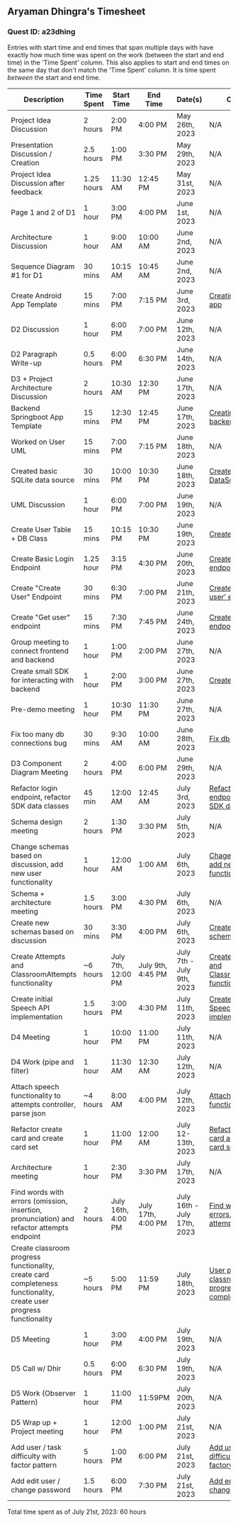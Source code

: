 ## Aryaman Dhingra's Timesheet
### Quest ID: a23dhing

Entries with start time and end times that span multiple days with have exactly how much time was spent on the work (between the start and end time) in the 'Time Spent' column. This also applies to start and end times on the same day that don't match the 'Time Spent' column. It is time spent <em>between</em> the start and end time.

| Description | Time Spent | Start Time | End Time | Date(s) | Commits |
| ----- | ----- | ----- | ----- | ----- | ----- | 
| Project Idea Discussion | 2 hours | 2:00 PM | 4:00 PM | May 26th, 2023 | N/A |
| Presentation Discussion / Creation | 2.5 hours | 1:00 PM | 3:30 PM | May 29th, 2023 | N/A |
| Project Idea Discussion after feedback | 1.25 hours | 11:30 AM | 12:45 PM | May 31st, 2023 | N/A |
| Page 1 and 2 of D1 | 1 hour | 3:00 PM | 4:00 PM | June 1st, 2023 | N/A |
| Architecture Discussion | 1 hour | 9:00 AM | 10:00 AM | June 2nd, 2023 | N/A |
| Sequence Diagram #1 for D1 | 30 mins | 10:15 AM | 10:45 AM | June 2nd, 2023 | N/A |
| Create Android App Template | 15 mins | 7:00 PM | 7:15 PM | June 3rd, 2023 | [Creating template app](https://github.com/ad-world/clarity/commit/588dff3410809337c95ed25f946832247fde76ff) |
| D2 Discussion | 1 hour | 6:00 PM | 7:00 PM | June 12th, 2023 | N/A |
| D2 Paragraph Write-up| 0.5 hours | 6:00 PM | 6:30 PM | June 14th, 2023 | N/A |
| D3 + Project Architecture Discussion | 2 hours | 10:30 AM | 12:30 PM | June 17th, 2023| N/A |
| Backend Springboot App Template | 15 mins | 12:30 PM | 12:45 PM | June 17th, 2023 | [Creating template backend](https://github.com/ad-world/clarity/commit/9201e7c11e4b8752e8ecf1d60b8c044f829c8827) |
| Worked on User UML | 15 mins | 7:00 PM | 7:15 PM | June 18th, 2023 | N/A |
| Created basic SQLite data source | 30 mins | 10:00 PM | 10:30 PM | June 18th, 2023 | [Create basic DataSource](https://github.com/ad-world/clarity/commit/b32ff5b8b618aa7c61e52f258264f28f991d725d) |
| UML Discussion | 1 hour | 6:00 PM | 7:00 PM | June 19th, 2023 | N/A |
| Create User Table + DB Class | 15 mins | 10:15 PM | 10:30 PM | June 19th, 2023 | [Create user table](https://github.com/ad-world/clarity/commit/3ad46f078f1c229123933878c471925f4951dc8b) |
| Create Basic Login Endpoint | 1.25 hour | 3:15 PM | 4:30 PM | June 20th, 2023 | [Create login endpoint](https://github.com/ad-world/clarity/commit/2548879ec41c2e8e383a42c4e5e8433b18c7daeb) |
| Create "Create User" Endpoint | 30 mins | 6:30 PM | 7:00 PM | June 21th, 2023 | [Create 'create user' endpoint](https://github.com/ad-world/clarity/commit/38c848e28e76880799acfcf554c91bd085072214) | 
| Create "Get user" endpoint | 15 mins | 7:30 PM | 7:45 PM | June 24th, 2023 | [Create 'get user' endpoint](https://github.com/ad-world/clarity/commit/9fed2accbb8af046971f8195e8d75c7c862d6089) |
| Group meeting to connect frontend and backend | 1 hour | 1:00 PM | 2:00 PM | June 27th, 2023 | N/A |
| Create small SDK for interacting with backend | 1 hour | 2:00 PM | 3:00 PM | June 27th, 2023 | [Create SDK](https://github.com/ad-world/clarity/pull/9) |
| Pre-demo meeting | 1 hour | 10:30 PM | 11:30 PM | June 27th, 2023 | N/A |
| Fix too many db connections bug | 30 mins | 9:30 AM | 10:00 AM| June 28th, 2023 | [Fix db conn](https://github.com/ad-world/clarity/pull/22/commits/52f50331477ab12e761035f55b686d1bf5f8067a) | 
| D3 Component Diagram Meeting | 2 hours | 4:00 PM | 6:00 PM | June 29th, 2023 | N/A |
| Refactor login endpoint, refactor SDK data classes | 45 min | 12:00 AM | 12:45 AM | July 3rd, 2023 | [Refactor login endpoint, refactor SDK data classses](https://github.com/ad-world/clarity/commit/6ef3563eebc4fb7043ec19a049ea85dd3d87f37e) |
| Schema design meeting | 2 hours | 1:30 PM | 3:30 PM | July 5th, 2023 | N/A |
| Change schemas based on discussion, add new user functionality | 1 hour | 12:00 AM | 1:00 AM | July 6th, 2023 | [Chage schemas, add new user functionality](https://github.com/ad-world/clarity/commit/fc3cbb8ca4a2553c3f4f9becf103858283503310) |
| Schema + architecture meeting | 1.5 hours | 3:00 PM | 4:30 PM | July 6th, 2023 | N/A |
| Create new schemas based on discussion | 30 mins | 3:30 PM | 4:00 PM | July 6th, 2023 | [Create new schemas](https://github.com/ad-world/clarity/commit/2093c00e7e9e2f2587ae1187c3ddec20eb0cba17) |
| Create Attempts and ClassroomAttempts functionality | ~6 hours | July 7th, 12:00 PM | July 9th, 4:45 PM | July 7th - July 9th, 2023| [Create Attempts and ClassroomAttempts functionality](https://github.com/ad-world/clarity/commit/e8291f5bdcb77be1d3cf642411da9eb08f6bac8d) |
| Create initial Speech API implementation | 1.5 hours | 3:00 PM | 4:30 PM | July 11th, 2023 | [Create initial Speech API implementation](https://github.com/ad-world/clarity/commit/aa5122b14f7c84c56985414cbc3005d3d8e2bae7) |
| D4 Meeting | 1 hour | 10:00 PM | 11:00 PM | July 11th, 2023 | N/A |
| D4 Work (pipe and filter) | 1 hour | 11:30 AM | 12:30 AM | July 12th, 2023 | N/A |
| Attach speech functionality to attempts controller, parse json | ~4 hours | 8:00 AM | 4:00 PM | July 12th, 2023 | [Attach speech functionality, json](https://github.com/ad-world/clarity/commit/d7d688d9ab07e0d8f312a5709f622981ef3b145a) |
| Refactor create card and create card set | 1 hour | 11:00 PM | 12:00 AM | July 12-13th, 2023 | [Refactor create card and create card set](https://github.com/ad-world/clarity/commit/64cbbae91372c0faab580681b93122dbf485675c) |
| Architecture meeting | 1 hour | 2:30 PM | 3:30 PM | July 17th, 2023 | N/A |
| Find words with errors (omission, insertion, pronunciation) and refactor attempts endpoint | 2 hours | July 16th, 4:00 PM | July 17th, 4:00 PM | July 16th - July 17th, 2023 | [Find words w/ errors, refactor attemps](https://github.com/ad-world/clarity/commit/90a8089b212eebbd385544cd1c5b7e880099efec) |
| Create classroom progress functionality, create card completeness functionality, create user progress functionality | ~5 hours | 5:00 PM | 11:59 PM | July 18th, 2023 | [User progress, classroom progress, card completeness](https://github.com/ad-world/clarity/commit/83b1531e9d42324fdfd2fc8115c71e2ad1b66e72) |
| D5 Meeting | 1 hour | 3:00 PM | 4:00 PM | July 19th, 2023 | N/A |
| D5 Call w/ Dhir | 0.5 hours | 6:00 PM | 6:30 PM | July 19th, 2023 | N/A |
| D5 Work (Observer Pattern) | 1 hour | 11:00 PM | 11:59PM | July 20th, 2023 | N/A |
| D5 Wrap up + Project meeting | 1 hour | 12:00 PM | 1:00 PM | July 21st, 2023 | N/A |
| Add user / task difficulty with factor pattern | 5 hours | 1:00 PM | 6:00 PM | July 21st, 2023 | [Add user / task difficulty with factory pattern](https://github.com/ad-world/clarity/commit/b8b894c335de8671212e63ca14e725c2b49577ee) |
| Add edit user / change password | 1.5 hours | 6:00 PM | 7:30 PM | July 21st, 2023 | [Add edit user / change password](https://github.com/ad-world/clarity/commit/bdef8618effaab8e6e1e9a4f9fc849872bb61907) |

Total time spent as of July 21st, 2023: 60 hours
